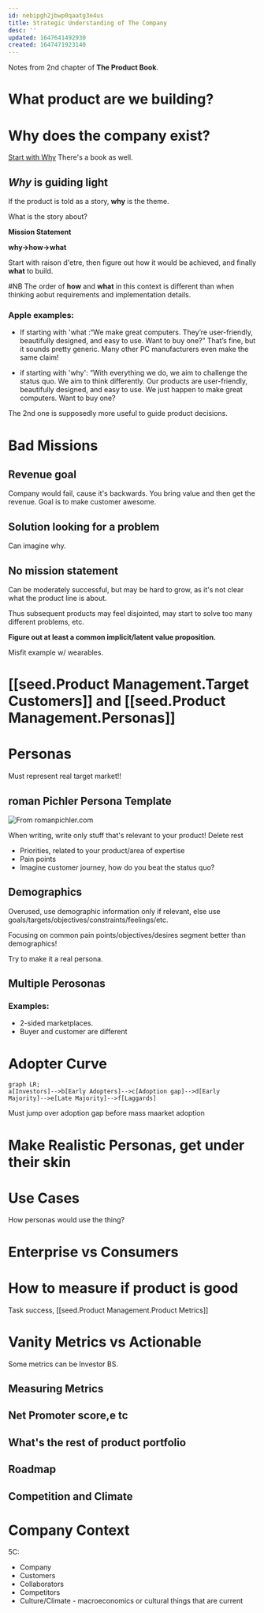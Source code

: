 ```yaml
---
id: nebipgh2jbwp0qaatg3e4us
title: Strategic Understanding of The Company
desc: ''
updated: 1647641492930
created: 1647471923140
---
```

Notes from 2nd chapter of __The Product Book__.

# What product are we building?


# Why does the company exist?

[Start with Why](https://www.youtube.com/watch?v=qp0HIF3SfI4&ab_channel=TED)
There's a book as well.

## _Why_ is guiding light

If the product is told as a story, __why__ is the theme. 

What is the story about?

__Mission Statement__

__why->how->what__

Start with raison d'etre, then figure out how it would be achieved, and finally __what__ to build.

#NB The order of __how__ and __what__ in this context is different than when thinking aobut requirements and implementation details.

### Apple examples:
* If starting with 'what :“We make great computers. They’re user-friendly, beautifully designed, and
easy to use. Want to buy one?” That’s fine, but it sounds pretty generic.
Many other PC manufacturers even make the same claim!

* if starting with 'why': “With
everything we do, we aim to challenge the status quo. We aim to think
differently. Our products are user-friendly, beautifully designed, and easy
to use. We just happen to make great computers. Want to buy one?

The 2nd one is supposedly more useful to guide product decisions.

# Bad Missions
## Revenue goal

Company would fail, cause it's backwards. You bring value and then get the revenue. Goal is to make customer awesome.


## Solution looking for a problem
 
 Can imagine why.

## No mission statement

Can be moderately successful, but may be hard to grow, as it's not clear what the product line is about. 

Thus subsequent products may feel disjointed, may start to solve too many different problems, etc.

__Figure out at least a common implicit/latent value proposition.__

Misfit example w/ wearables.

# [[seed.Product Management.Target Customers]] and  [[seed.Product Management.Personas]]

# Personas

Must represent real target market!!
## roman Pichler Persona Template

![From romanpichler.com](/assets/images/2022-03-17-16-58-07.png)

When writing, write only stuff that's relevant to your product! Delete rest
* Priorities, related to your product/area of expertise
* Pain points
* Imagine customer journey, how do you beat the status quo?

## Demographics

Overused, use demographic information only if relevant, else use goals/targets/objectives/constraints/feelings/etc.

Focusing on common pain points/objectives/desires segment better than demographics!

Try to make it a real persona.

## Multiple Perosonas

### Examples:
* 2-sided marketplaces. 
* Buyer and customer are different

# Adopter Curve

```mermaid
graph LR;
a[Investors]-->b[Early Adopters]-->c[Adoption gap]-->d[Early Majority]-->e[Late Majority]-->f[Laggards]
```

Must jump over adoption gap before mass maarket adoption

# Make Realistic Personas, get under their skin




#  Use Cases

How personas would use the thing?

# Enterprise vs Consumers

# How to measure if product is good

Task success, [[seed.Product Management.Product Metrics]]

# Vanity Metrics vs Actionable

 Some metrics can be Investor BS.

## Measuring Metrics
## Net Promoter score,e tc

## What's the rest of product portfolio

## Roadmap

## Competition and Climate




# Company Context
5C:
* Company
* Customers
* Collaborators
* Competitors
* Culture/Climate - macroeconomics or cultural things that are current



